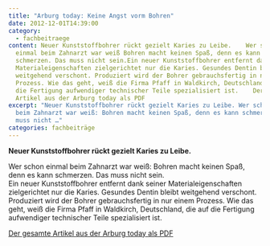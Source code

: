 ```yaml
---
title: "Arburg today: Keine Angst vorm Bohren"
date: 2012-12-01T14:39:00
category:
  - fachbeitraege
content: Neuer Kunststoffbohrer rückt gezielt Karies zu Leibe.    Wer schon
  einmal beim Zahnarzt war weiß Bohren macht keinen Spaß, denn es kann
  schmerzen. Das muss nicht sein.Ein neuer Kunststoffbohrer entfernt dank seiner
  Materialeigenschaften zielgerichtet nur die Karies. Gesundes Dentin bleibt
  weitgehend verschont. Produziert wird der Bohrer gebrauchsfertig in nur einem
  Prozess. Wie das geht, weiß die Firma Pfaff in Waldkirch, Deutschland, die auf
  die Fertigung aufwendiger technischer Teile spezialisiert ist.    Der gesamte
  Artikel aus der Arburg today als PDF
excerpt: "Neuer Kunststoffbohrer rückt gezielt Karies zu Leibe. Wer schon einmal
  beim Zahnarzt war weiß: Bohren macht keinen Spaß, denn es kann schmerzen. Das
  muss nicht …"
categories: fachbeiträge
---
```


<p><strong>Neuer Kunststoffbohrer rückt gezielt Karies zu Leibe.</strong></p>



Wer schon einmal beim Zahnarzt war weiß: Bohren macht keinen Spaß, denn es kann schmerzen. Das muss nicht sein.<br>Ein neuer Kunststoffbohrer entfernt dank seiner Materialeigenschaften zielgerichtet nur die Karies. Gesundes Dentin bleibt weitgehend verschont. Produziert wird der Bohrer gebrauchsfertig in nur einem Prozess. Wie das geht, weiß die Firma Pfaff in Waldkirch, Deutschland, die auf die Fertigung aufwendiger technischer Teile spezialisiert ist.</p>



<p><a href="/downloads/Arburg-today.pdf" target="_blank" rel="noreferrer noopener" aria-label=" (öffnet in neuem Tab)">Der gesamte Artikel aus der Arburg today als PDF</a></p>

